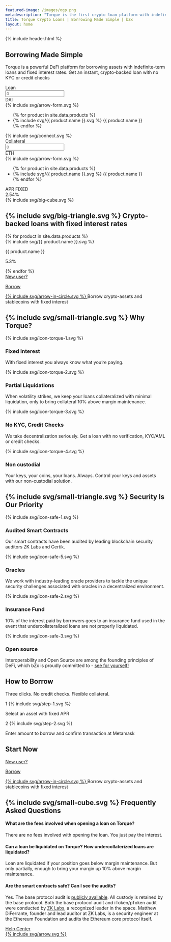 ```yaml
---
featured-image: /images/ogp.png
metadescription: "Torque is the first crypto loan platform with indefinite-term loans and fixed interest rates. Get an instant crypto-backed loan with no credit checks"
title: Torque Crypto Loans | Borrowing Made Simple | bZx
layout: home
---
```

<section class="bg-primary bg-primary-image">
    {% include header.html %}
    <div class="container pt-90 pb-90">
        <div class="row fd-c">
            <div class="col col-8 col-xl-10 col-md-12">
                <h1 class="mb-40">Borrowing Made Simple</h1>
            </div>
            <div class="col col-7 col-xl-9 col-md-12">
                <p class="fs-16 fs-xs-12 lh-160 mb-50 c-secondary"><span class="fw-700">Torque</span> is a powerful DeFi platform for borrowing assets with indefinite-term loans and fixed interest rates. Get an instant, crypto-backed loan with no KYC or credit checks</p>
            </div>
        </div>
        <div class="row">
            <div class="col col-10 col-xl-11 col-lg-12">
                <form class="form-loan">
                    <div class="item-form loan mb-sm-15">
                        <span>Loan</span>
                        <div class="input-with-select">
                            <input placeholder="0" type="number" step="any" class="input input-loan" />
                            <div class="select">
                                <div class="select-styled" data-asset="dai">
                                    DAI
                                </div>
                                <div class="select-arrow">
                                    {% include svg/arrow-form.svg %}
                                </div>
                                <ul class="select-options">
                                    {% for product in site.data.products %}
                                        <li class="li-options" data-asset="{{ product.name }}">
                                            {% include svg/{{ product.name }}.svg %}
                                            {{ product.name }}
                                        </li>
                                    {% endfor %}
                                </ul>
                            </div>
                        </div>
                    </div>
                    <div class="item-connect">
                        {% include svg/connect.svg %}
                    </div>
                    <div class="item-form collateral">
                        <span>Collateral</span>
                        <div class="input-with-select">
                            <input placeholder="0" step="any" class="input input-collateral" readonly/>
                            <div class="select">
                                <div class="select-styled" data-asset="eth" >
                                    ETH
                                </div>
                                <div class="select-arrow">
                                    {% include svg/arrow-form.svg %}
                                </div>
                                <ul class="select-options">
                                    {% for product in site.data.products %}
                                        <li class="li-options" data-asset="{{ product.name }}">
                                            {% include svg/{{ product.name }}.svg %}
                                            {{ product.name }}
                                        </li>
                                    {% endfor %}
                                </ul>
                            </div>
                        </div>
                    </div>
                    <div class="item-result apr-component"  data-asset="dai">
                        <span>APR <span class="c-gradient fw-900">FIXED</span></span>
                        <div class="wrap-loader">
                            <div class="loader">
                                <span></span>
                                <span></span>
                                <span></span>
                                <span></span>
                            </div>
                            <span class="value-result apr-value">2.54</span>%
                        </div>
                    </div>
                    <span class="cube">{% include svg/big-cube.svg %}</span>
                </form>
            </div>
        </div>
    </div>
    <div class="container pb-45 pb-xs-0">
        <div class="row fw-w">
            <div class="col">
                <div class="apr-title">
                    <h2 class="big-triangle triangle mb-md-30">
                    <span class="t-r-75 l-r-125 l-r-xs-5">{% include svg/big-triangle.svg %}</span>
                    Crypto-backed loans with fixed interest rates
                    </h2>
                </div>
            </div>
            <div class="col fg-1">
                <div class="apr-wrapper">
                    {% for product in site.data.products %}
                        <div class="flex mr-20 mb-40 mb-xs-30 apr-component" data-asset="{{ product.name }}">
                            <div class="icon-50 mr-15 mr-xl-10 mr-xs-9">
                                {% include svg/{{ product.name }}.svg %}
                            </div>
                            <div class="wrap-apr-value">
                                <p class="lh-100 fw-700 c-gray">{{ product.name }}</p>
                                <p class="fs-24 fs-xl-21 lh-125 apr-value-after"><span class="fw-800 apr-value">5.3</span>%</p>
                            </div>
                        </div>
                    {% endfor %}
                </div>
            </div>
        </div>
    </div>
    <div class="pt-60 pb-60 pt-lg-0">
        <div class="container">
            <div class="row fw-w fd-r fd-md-c">
                <div class="col">
                    <div class="flex fd-c mx-md-a mb-md-15">
                        <a href="https://app.torque.loans/" class="button button-blue button-xl">
                            <div class="flex fd-c">
                                <span>New user?</span>
                                <p>Borrow</p>
                            </div>
                            {% include svg/arrow-in-circle.svg %}
                        </a>
                        <span class="info-after-button">Borrow crypto-assets and stablecoins with fixed interest</span>
                    </div>
                </div>
            <!--    <div class="col fg-1 fg-lg-initial jc-sb jc-lg-fs fd-md-c">
                    <div class="flex fd-c  mr-lg-30 mx-md-a mb-md-15">
                        <a href="#" class="button button-purple button-md">
                            <div class="flex fd-c">
                                <span>Already have a loan?</span>
                                <p>Refinance</p>
                            </div>
                            {% include svg/arrow-in-circle.svg %}
                        </a>
                        <span class="info-after-button">Stabilize your loan(s) by refinancing from variable to fixed rates</span>
                    </div>
                    <div class="flex fd-c mb-md-15 mx-md-a">
                        <a href="#" class="button button-green button-md">
                            <div class="flex fd-c">
                                <span>Existing user?</span>
                                <p>Select Wallet</p>
                            </div>
                            {% include svg/arrow-in-circle.svg %}
                        </a>
                        <span class="info-after-button">Add or subtract collateral and repay at any time</span>
                    </div>
                </div> -->
            </div>
        </div>
    </div>
    <div class="pt-30 pb-45 pt-xs-0">
        <div class="container">
            <div class="row">
                <div class="col col-12">
                    <h2 class="small-triangle triangle mb-75 mb-xs-45">
                    <span class="l-r-125">{% include svg/small-triangle.svg %}</span>
                    Why Torque? </h2>
                </div>
            </div>
        </div>
        <div class="container container-lg">
            <div class="row">
                <div class="col flex fw-w">
                    <div class="item-reason">
                        <div class="icon-reason">
                            {% include svg/icon-torque-1.svg %}
                        </div>
                        <div class="content-reason">
                            <h3 class="mb-10">Fixed Interest</h3>
                            <p>With fixed interest you always know what you’re paying.</p>
                        </div>
                    </div>
                    <div class="item-reason">
                        <div class="icon-reason">
                            {% include svg/icon-torque-2.svg %}
                        </div>
                        <div class="content-reason">
                          <h3 class="mb-10">Partial Liquidations</h3>
                            <p>When volatility strikes, we keep your loans collateralized with minimal liquidation, only to bring collateral 10% above margin maintenance.</p>
                        </div>
                    </div>
                    <div class="item-reason">
                        <div class="icon-reason">
                            {% include svg/icon-torque-3.svg %}
                        </div>
                        <div class="content-reason">
                            <h3 class="mb-10">No KYC, Credit Checks</h3>
                            <p>We take decentralization seriously. Get a loan with no verification, KYC/AML or credit checks.</p>
                        </div>
                    </div>
                    <div class="item-reason">
                        <div class="icon-reason">
                            {% include svg/icon-torque-4.svg %}
                        </div>
                        <div class="content-reason">
                          <h3 class="mb-10">Non custodial</h3>
                            <p>Your keys, your coins, your loans. Always. Control your keys and assets with our non-custodial solution.</p>
                        </div>
                    </div>
                </div>
            </div>
        </div>
    </div>
</section>

<section class="bg-secondary pt-90 pb-90 py-xs-45 ta-c">
    <div class="container">
        <div class="row">
            <div class="col col-12 jc-c">
                <h2 class="small-triangle triangle mb-65 mb-xs-45">
                <span class="t-r-55 t-r-xs-75 r-r-75 center-xs">{% include svg/small-triangle.svg %}</span>
                Security Is Our Priority</h2>
            </div>
        </div>
        <div class="row jc-sb fw-md-w ai-xl-fe">
            <div class="col col-3 col-md-6 col-sm-12 item-safe fd-c">
                <div class="icon-safe mb-50 mb-xs-15">
                    {% include svg/icon-safe-1.svg %}
                </div>
                <h3 class="mb-20">Audited Smart Contracts</h3>
                <p>Our smart contracts have been audited by leading blockchain security auditors ZK Labs and Certik.</p>
            </div>
            <div class="col col-3 col-md-6 col-sm-12 item-safe fd-c">
                <div class="icon-safe mb-50 mb-xs-15">
                    {% include svg/icon-safe-5.svg %}
                </div>
                <h3 class="mb-20">Oracles</h3>
                <p>We work with industry-leading oracle providers to tackle the unique security challenges associated with oracles in a decentralized environment.</p>
            </div>
            <div class="col col-3 col-md-6 col-sm-12 item-safe fd-c">
                <div class="icon-safe mb-50 mb-xs-15">
                    {% include svg/icon-safe-2.svg %}
                </div>
                <h3 class="mb-20">Insurance Fund</h3>
                <p>10% of the interest paid by borrowers goes to an insurance fund used in the event that undercollateralized loans are not properly liquidated.</p>
            </div>
            <div class="col col-3 col-md-6 col-sm-12 item-safe fd-c">
                <div class="icon-safe mb-50 mb-xs-15">
                    {% include svg/icon-safe-3.svg %}
                </div>
                <h3 class="mb-20">Open source</h3>
                <p>Interoperability and Open Source are among the founding principles of DeFi, which bZx is proudly committed to - <a href="https://github.com/bZxNetwork">see for yourself!</a>
              </p>
            </div>
        </div>
    </div>
</section>
<!--
<section class="bg-secondary section-stats">
    <div class="container">
        <div class="row">
            <div class="col col-12">
                <div class="wrapper-stats">
                    <h2>Our stats</h2>
                    <div class="item-stats">
                        <div>$<span class="fw-900">5,056,560</span></div>
                        <span>Loans Originated</span>
                    </div>
                    <div class="item-stats">
                        <div>$<span class="fw-900">659,056,560</span></div>
                        <span>Loans Refinanced</span>
                    </div>
                </div>
            </div>
        </div>
    </div>
</section>
-->
<section class="bg-secondary pt-120 pb-75 ta-c pt-xs-90">
    <div class="container">
        <div class="row">
            <div class="col col-12 fd-c jc-c">
                <h2 class="mb-25">How to Borrow</h2>
                <p class="fs-20 fs-xs-16 lh-150 fw-600 c-secondary-blue mb-75">Three clicks. No credit checks. Flexible collateral.</p>
            </div>
        </div>
        <div class="row">
            <div class="col col-12 mx-a jc-sa fd-md-c">
                <div class="flex fd-c wrapper-svg-blur mb-md-60">
                    <div class="svg-blur mb-45">
                        <span class="lend-count">1</span>
                        {% include svg/step-1.svg %}
                    </div>
                    <p class="c-dark-gray mt-25">Select an asset with fixed APR</p>
                </div>
                <div class="flex fd-c wrapper-svg-blur">
                    <div class="svg-blur mb-45">
                        <span class="lend-count">2</span>
                        {% include svg/step-2.svg %}
                    </div>
                    <p class="c-dark-gray mt-25">Enter amount to borrow and confirm transaction at Metamask</p>
                </div>
            </div>
        </div>
    </div>
</section>

<section class="bg-secondary pt-75 pb-105 pt-xs-30">
    <div class="container container-md">
        <div class="row">
            <div class="col col-12 jc-c">
                <h2 class="mb-30">Start Now</h2>
            </div>
        </div>
        <div class="row">
            <div class="col jc-sb w-100 fd-xs-c jc-xs-c al-xs-c">
                <div class="flex fd-c mb-xs-15">
                    <a href="https://app.torque.loans/" class="button button-blue button-lg">
                        <div class="flex fd-c">
                            <span>New user?</span>
                            <p>Borrow</p>
                        </div>
                        {% include svg/arrow-in-circle.svg %}
                    </a>
                    <span class="info-after-button">Borrow crypto-assets and stablecoins with fixed interest</span>
                </div>
                <!--<div class="flex fd-c">
                    <a href="#" class="button button-purple button-lg">
                        <div class="flex fd-c">
                            <span>Already have a loan?</span>
                            <p>Refinance</p>
                        </div>
                        {% include svg/arrow-in-circle.svg %}
                    </a>
                    <span class="info-after-button">Stabilize your loan(s) by refinancing from variable to fixed rates</span>
                </div> -->
            </div>
        </div>
    </div>
</section>

<section class="bg-secondary pt-105 pb-30 pt-xs-0 pb-xs-60 ta-c">
    <div class="container container-sm">
        <div class="row">
            <div class="col col-12 jc-c">
                <h2 class="cube mb-50 mb-xs-45">
                <span class="t-r-75 t-r-xs-50 center">{% include svg/small-cube.svg %}</span>
                Frequently Asked Questions
                </h2>
            </div>
        </div>
        <div class="row jc-c">
            <div class="col col-12">
                <div id="accordion">
                    <div class="accordion-item active">
                        <h4 class="accordion-toggle">
                          What are the fees involved when opening a loan on Torque?
                            <span class="accordion-position"></span>
                        </h4>
                        <div class="accordion-content" aria-hidden="false">
                            <p>There are no fees involved with opening the loan. You just pay the interest.</p>
                        </div>
                    </div>
                    <div class="accordion-item">
                        <h4 class="accordion-toggle">
                          Can a loan be liquidated on Torque? How undercollaterized loans are liquidated?
                            <span class="accordion-position"></span>
                        </h4>
                        <div class="accordion-content" aria-hidden="true">
                            <p>Loan are liquidated if your position goes below margin maintenance. But only partially, enough to bring your margin up 10% above margin maintenance.</p>
                        </div>
                    </div>
                    <div class="accordion-item">
                        <h4 class="accordion-toggle">
                            Are the smart contracts safe? Can I see the audits?
                            <span class="accordion-position"></span>
                        </h4>
                        <div class="accordion-content" aria-hidden="true">
                            <p>Yes. The base protocol audit is <a href="https://github.com/mattdf/audits/blob/master/bZx/bzx-audit.pdf">publicly available</a>. All custody is retained by the base protocol. Both the base protocol audit and iToken/pToken audit were conducted by <a href="https://github.com/mattdf/audits/blob/master/bZx/bzx-audit.pdf">ZK Labs</a>, a recognized leader in the space. Matthew DiFerrante, founder and lead auditor at ZK Labs, is a security engineer at the Ethereum Foundation and audits the Ethereum core protocol itself.</p>
                        </div>
                    </div>
                </div>
            </div>
        </div>
        <div class="row mt-60">
            <div class="col col-12 jc-c">
                <a href="https://help.bzx.network/en/" class="button button-sm button-white mx-auto">
                    Help Center
                    <div class="icon-arrow">
                        {% include svg/arrow.svg %}
                    </div>
                </a>
            </div>
        </div>
    </div>
</section>
